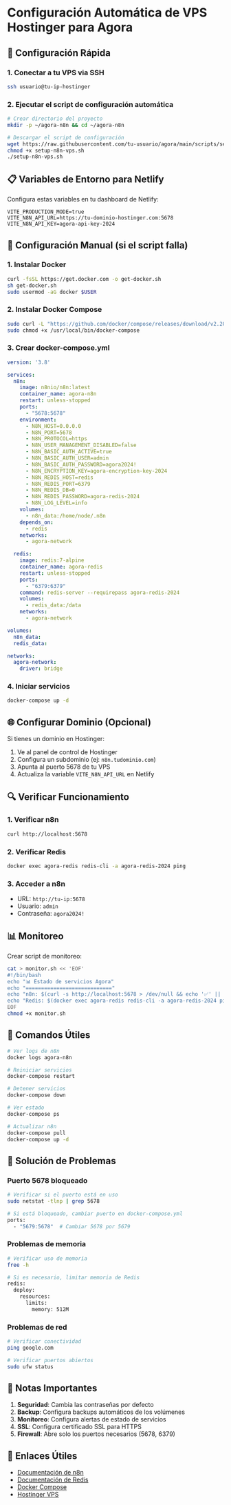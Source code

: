 # Configuración Automática de VPS Hostinger para Agora

## 🚀 Configuración Rápida

### 1. Conectar a tu VPS via SSH
```bash
ssh usuario@tu-ip-hostinger
```

### 2. Ejecutar el script de configuración automática
```bash
# Crear directorio del proyecto
mkdir -p ~/agora-n8n && cd ~/agora-n8n

# Descargar el script de configuración
wget https://raw.githubusercontent.com/tu-usuario/agora/main/scripts/setup-n8n-vps.sh
chmod +x setup-n8n-vps.sh
./setup-n8n-vps.sh
```

## 📋 Variables de Entorno para Netlify

Configura estas variables en tu dashboard de Netlify:

```
VITE_PRODUCTION_MODE=true
VITE_N8N_API_URL=https://tu-dominio-hostinger.com:5678
VITE_N8N_API_KEY=agora-api-key-2024
```

## 🔧 Configuración Manual (si el script falla)

### 1. Instalar Docker
```bash
curl -fsSL https://get.docker.com -o get-docker.sh
sh get-docker.sh
sudo usermod -aG docker $USER
```

### 2. Instalar Docker Compose
```bash
sudo curl -L "https://github.com/docker/compose/releases/download/v2.20.0/docker-compose-$(uname -s)-$(uname -m)" -o /usr/local/bin/docker-compose
sudo chmod +x /usr/local/bin/docker-compose
```

### 3. Crear docker-compose.yml
```yaml
version: '3.8'

services:
  n8n:
    image: n8nio/n8n:latest
    container_name: agora-n8n
    restart: unless-stopped
    ports:
      - "5678:5678"
    environment:
      - N8N_HOST=0.0.0.0
      - N8N_PORT=5678
      - N8N_PROTOCOL=https
      - N8N_USER_MANAGEMENT_DISABLED=false
      - N8N_BASIC_AUTH_ACTIVE=true
      - N8N_BASIC_AUTH_USER=admin
      - N8N_BASIC_AUTH_PASSWORD=agora2024!
      - N8N_ENCRYPTION_KEY=agora-encryption-key-2024
      - N8N_REDIS_HOST=redis
      - N8N_REDIS_PORT=6379
      - N8N_REDIS_DB=0
      - N8N_REDIS_PASSWORD=agora-redis-2024
      - N8N_LOG_LEVEL=info
    volumes:
      - n8n_data:/home/node/.n8n
    depends_on:
      - redis
    networks:
      - agora-network

  redis:
    image: redis:7-alpine
    container_name: agora-redis
    restart: unless-stopped
    ports:
      - "6379:6379"
    command: redis-server --requirepass agora-redis-2024
    volumes:
      - redis_data:/data
    networks:
      - agora-network

volumes:
  n8n_data:
  redis_data:

networks:
  agora-network:
    driver: bridge
```

### 4. Iniciar servicios
```bash
docker-compose up -d
```

## 🌐 Configurar Dominio (Opcional)

Si tienes un dominio en Hostinger:

1. Ve al panel de control de Hostinger
2. Configura un subdominio (ej: `n8n.tudominio.com`)
3. Apunta al puerto 5678 de tu VPS
4. Actualiza la variable `VITE_N8N_API_URL` en Netlify

## 🔍 Verificar Funcionamiento

### 1. Verificar n8n
```bash
curl http://localhost:5678
```

### 2. Verificar Redis
```bash
docker exec agora-redis redis-cli -a agora-redis-2024 ping
```

### 3. Acceder a n8n
- URL: `http://tu-ip:5678`
- Usuario: `admin`
- Contraseña: `agora2024!`

## 📊 Monitoreo

Crear script de monitoreo:
```bash
cat > monitor.sh << 'EOF'
#!/bin/bash
echo "📊 Estado de servicios Agora"
echo "============================"
echo "n8n: $(curl -s http://localhost:5678 > /dev/null && echo '✅' || echo '❌')"
echo "Redis: $(docker exec agora-redis redis-cli -a agora-redis-2024 ping > /dev/null 2>&1 && echo '✅' || echo '❌')"
EOF
chmod +x monitor.sh
```

## 🔄 Comandos Útiles

```bash
# Ver logs de n8n
docker logs agora-n8n

# Reiniciar servicios
docker-compose restart

# Detener servicios
docker-compose down

# Ver estado
docker-compose ps

# Actualizar n8n
docker-compose pull
docker-compose up -d
```

## 🚨 Solución de Problemas

### Puerto 5678 bloqueado
```bash
# Verificar si el puerto está en uso
sudo netstat -tlnp | grep 5678

# Si está bloqueado, cambiar puerto en docker-compose.yml
ports:
  - "5679:5678"  # Cambiar 5678 por 5679
```

### Problemas de memoria
```bash
# Verificar uso de memoria
free -h

# Si es necesario, limitar memoria de Redis
redis:
  deploy:
    resources:
      limits:
        memory: 512M
```

### Problemas de red
```bash
# Verificar conectividad
ping google.com

# Verificar puertos abiertos
sudo ufw status
```

## 📝 Notas Importantes

1. **Seguridad**: Cambia las contraseñas por defecto
2. **Backup**: Configura backups automáticos de los volúmenes
3. **Monitoreo**: Configura alertas de estado de servicios
4. **SSL**: Configura certificado SSL para HTTPS
5. **Firewall**: Abre solo los puertos necesarios (5678, 6379)

## 🔗 Enlaces Útiles

- [Documentación de n8n](https://docs.n8n.io/)
- [Documentación de Redis](https://redis.io/documentation)
- [Docker Compose](https://docs.docker.com/compose/)
- [Hostinger VPS](https://www.hostinger.com/vps-hosting) 